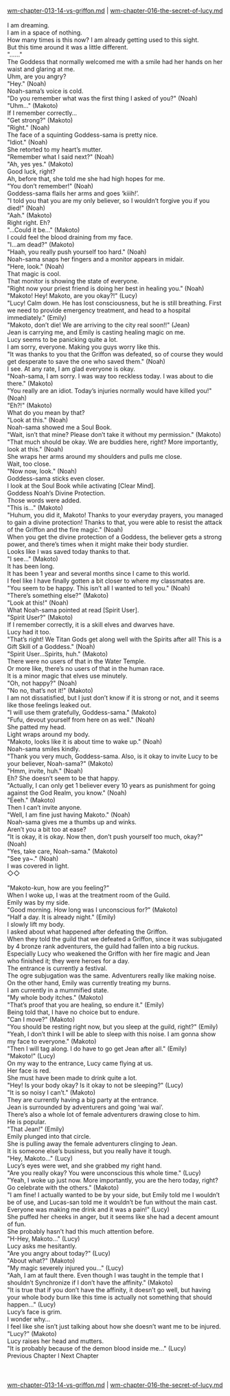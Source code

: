 [wm-chapter-013-14-vs-griffon.md](./wm-chapter-013-14-vs-griffon.md) | [wm-chapter-016-the-secret-of-lucy.md](./wm-chapter-016-the-secret-of-lucy.md) <br/>
<br/>
I am dreaming.<br/>
I am in a space of nothing.<br/>
How many times is this now? I am already getting used to this sight.<br/>
But this time around it was a little different.<br/>
"……"<br/>
The Goddess that normally welcomed me with a smile had her hands on her waist and glaring at me.<br/>
Uhm, are you angry?<br/>
"Hey." (Noah)<br/>
Noah-sama’s voice is cold.<br/>
"Do you remember what was the first thing I asked of you?" (Noah)<br/>
"Uhm…" (Makoto)<br/>
If I remember correctly…<br/>
"Get strong?" (Makoto)<br/>
"Right." (Noah)<br/>
The face of a squinting Goddess-sama is pretty nice.<br/>
"Idiot." (Noah)<br/>
She retorted to my heart’s mutter.<br/>
"Remember what I said next?" (Noah)<br/>
"Ah, yes yes." (Makoto)<br/>
Good luck, right?<br/>
Ah, before that, she told me she had high hopes for me.<br/>
"You don’t remember!" (Noah)<br/>
Goddess-sama flails her arms and goes ‘kiiih!’.<br/>
"I told you that you are my only believer, so I wouldn’t forgive you if you died!" (Noah)<br/>
"Aah." (Makoto)<br/>
Right right. Eh?<br/>
"…Could it be…" (Makoto)<br/>
I could feel the blood draining from my face.<br/>
"I…am dead?" (Makoto)<br/>
"Haah, you really push yourself too hard." (Noah)<br/>
Noah-sama snaps her fingers and a monitor appears in midair.<br/>
"Here, look." (Noah)<br/>
That magic is cool.<br/>
That monitor is showing the state of everyone.<br/>
"Right now your priest friend is doing her best in healing you." (Noah)<br/>
"Makoto! Hey! Makoto, are you okay?!" (Lucy)<br/>
"Lucy! Calm down. He has lost consciousness, but he is still breathing. First we need to provide emergency treatment, and head to a hospital immediately." (Emily)<br/>
"Makoto, don’t die! We are arriving to the city real soon!!" (Jean)<br/>
Jean is carrying me, and Emily is casting healing magic on me.<br/>
Lucy seems to be panicking quite a lot.<br/>
I am sorry, everyone. Making you guys worry like this.<br/>
"It was thanks to you that the Griffon was defeated, so of course they would get desperate to save the one who saved them." (Noah)<br/>
I see. At any rate, I am glad everyone is okay.<br/>
"Noah-sama, I am sorry. I was way too reckless today. I was about to die there." (Makoto)<br/>
"You really are an idiot. Today’s injuries normally would have killed you!" (Noah)<br/>
"Eh?!" (Makoto)<br/>
What do you mean by that?<br/>
"Look at this." (Noah)<br/>
Noah-sama showed me a Soul Book.<br/>
"Wait, isn’t that mine? Please don’t take it without my permission." (Makoto)<br/>
"That much should be okay. We are buddies here, right? More importantly, look at this." (Noah)<br/>
She wraps her arms around my shoulders and pulls me close.<br/>
Wait, too close.<br/>
"Now now, look." (Noah)<br/>
Goddess-sama sticks even closer.<br/>
I look at the Soul Book while activating [Clear Mind].<br/>
Goddess Noah’s Divine Protection.<br/>
Those words were added.<br/>
"This is…" (Makoto)<br/>
"Huhum, you did it, Makoto! Thanks to your everyday prayers, you managed to gain a divine protection! Thanks to that, you were able to resist the attack of the Griffon and the fire magic." (Noah)<br/>
When you get the divine protection of a Goddess, the believer gets a strong power, and there’s times when it might make their body sturdier.<br/>
Looks like I was saved today thanks to that.<br/>
"I see…" (Makoto)<br/>
It has been long.<br/>
It has been 1 year and several months since I came to this world.<br/>
I feel like I have finally gotten a bit closer to where my classmates are.<br/>
"You seem to be happy. This isn’t all I wanted to tell you." (Noah)<br/>
"There’s something else?" (Makoto)<br/>
"Look at this!" (Noah)<br/>
What Noah-sama pointed at read [Spirit User].<br/>
"Spirit User?" (Makoto)<br/>
If I remember correctly, it is a skill elves and dwarves have.<br/>
Lucy had it too.<br/>
"That’s right! We Titan Gods get along well with the Spirits after all! This is a Gift Skill of a Goddess." (Noah)<br/>
"Spirit User…Spirits, huh." (Makoto)<br/>
There were no users of that in the Water Temple.<br/>
Or more like, there’s no users of that in the human race.<br/>
It is a minor magic that elves use minutely.<br/>
"Oh, not happy?" (Noah)<br/>
"No no, that’s not it!" (Makoto)<br/>
I am not dissatisfied, but I just don’t know if it is strong or not, and it seems like those feelings leaked out.<br/>
"I will use them gratefully, Goddess-sama." (Makoto)<br/>
"Fufu, devout yourself from here on as well." (Noah)<br/>
She patted my head.<br/>
Light wraps around my body.<br/>
"Makoto, looks like it is about time to wake up." (Noah)<br/>
Noah-sama smiles kindly.<br/>
"Thank you very much, Goddess-sama. Also, is it okay to invite Lucy to be your believer, Noah-sama?" (Makoto)<br/>
"Hmm, invite, huh." (Noah)<br/>
Eh? She doesn’t seem to be that happy.<br/>
"Actually, I can only get 1 believer every 10 years as punishment for going against the God Realm, you know." (Noah)<br/>
"Eeeh." (Makoto)<br/>
Then I can’t invite anyone.<br/>
"Well, I am fine just having Makoto." (Noah)<br/>
Noah-sama gives me a thumbs up and winks.<br/>
Aren’t you a bit too at ease?<br/>
"It is okay, it is okay. Now then, don’t push yourself too much, okay?" (Noah)<br/>
"Yes, take care, Noah-sama." (Makoto)<br/>
"See ya~." (Noah)<br/>
I was covered in light.<br/>
◇◇<br/>
 <br/>
"Makoto-kun, how are you feeling?"<br/>
When I woke up, I was at the treatment room of the Guild.<br/>
Emily was by my side.<br/>
"Good morning. How long was I unconscious for?" (Makoto)<br/>
"Half a day. It is already night." (Emily)<br/>
I slowly lift my body.<br/>
I asked about what happened after defeating the Griffon.<br/>
When they told the guild that we defeated a Griffon, since it was subjugated by 4 bronze rank adventurers, the guild had fallen into a big ruckus.<br/>
Especially Lucy who weakened the Griffon with her fire magic and Jean who finished it; they were heroes for a day.<br/>
The entrance is currently a festival.<br/>
The ogre subjugation was the same. Adventurers really like making noise.<br/>
On the other hand, Emily was currently treating my burns.<br/>
I am currently in a mummified state.<br/>
"My whole body itches." (Makoto)<br/>
"That’s proof that you are healing, so endure it." (Emily)<br/>
Being told that, I have no choice but to endure.<br/>
"Can I move?" (Makoto)<br/>
"You should be resting right now, but you sleep at the guild, right?" (Emily)<br/>
"Yeah, I don’t think I will be able to sleep with this noise. I am gonna show my face to everyone." (Makoto)<br/>
"Then I will tag along. I do have to go get Jean after all." (Emily)<br/>
"Makoto!" (Lucy)<br/>
On my way to the entrance, Lucy came flying at us.<br/>
Her face is red.<br/>
She must have been made to drink quite a lot.<br/>
"Hey! Is your body okay? Is it okay to not be sleeping?" (Lucy)<br/>
"It is so noisy I can’t." (Makoto)<br/>
They are currently having a big party at the entrance.<br/>
Jean is surrounded by adventurers and going ‘wai wai’.<br/>
There’s also a whole lot of female adventurers drawing close to him.<br/>
He is popular.<br/>
"That Jean!" (Emily)<br/>
Emily plunged into that circle.<br/>
She is pulling away the female adventurers clinging to Jean.<br/>
It is someone else’s business, but you really have it tough.<br/>
"Hey, Makoto…" (Lucy)<br/>
Lucy’s eyes were wet, and she grabbed my right hand.<br/>
"Are you really okay? You were unconscious this whole time." (Lucy)<br/>
"Yeah, I woke up just now. More importantly, you are the hero today, right? Go celebrate with the others." (Makoto)<br/>
"I am fine! I actually wanted to be by your side, but Emily told me I wouldn’t be of use, and Lucas-san told me it wouldn’t be fun without the main cast. Everyone was making me drink and it was a pain!" (Lucy)<br/>
She puffed her cheeks in anger, but it seems like she had a decent amount of fun.<br/>
She probably hasn’t had this much attention before.<br/>
"H-Hey, Makoto…" (Lucy)<br/>
Lucy asks me hesitantly.<br/>
"Are you angry about today?" (Lucy)<br/>
"About what?" (Makoto)<br/>
"My magic severely injured you…" (Lucy)<br/>
"Aah, I am at fault there. Even though I was taught in the temple that I shouldn’t Synchronize if I don’t have the affinity." (Makoto)<br/>
"It is true that if you don’t have the affinity, it doesn’t go well, but having your whole body burn like this time is actually not something that should happen…" (Lucy)<br/>
Lucy’s face is grim.<br/>
I wonder why…<br/>
I feel like she isn’t just talking about how she doesn’t want me to be injured.<br/>
"Lucy?" (Makoto)<br/>
Lucy raises her head and mutters.<br/>
"It is probably because of the demon blood inside me…" (Lucy)<br/>
Previous Chapter l Next Chapter<br/>
<br/>
<br/> <br/>
[wm-chapter-013-14-vs-griffon.md](./wm-chapter-013-14-vs-griffon.md) | [wm-chapter-016-the-secret-of-lucy.md](./wm-chapter-016-the-secret-of-lucy.md) <br/>
